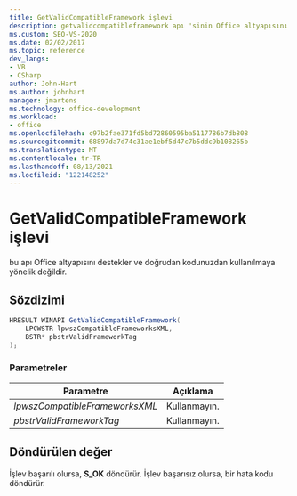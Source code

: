 ```yaml
---
title: GetValidCompatibleFramework işlevi
description: getvalidcompatibleframework apı 'sinin Office altyapısını nasıl desteklediğini öğrenin ve doğrudan kodunuzdan kullanılmaya yönelik değildir.
ms.custom: SEO-VS-2020
ms.date: 02/02/2017
ms.topic: reference
dev_langs:
- VB
- CSharp
author: John-Hart
ms.author: johnhart
manager: jmartens
ms.technology: office-development
ms.workload:
- office
ms.openlocfilehash: c97b2fae371fd5bd72860595ba5117786b7db808
ms.sourcegitcommit: 68897da7d74c31ae1ebf5d47c7b5ddc9b108265b
ms.translationtype: MT
ms.contentlocale: tr-TR
ms.lasthandoff: 08/13/2021
ms.locfileid: "122148252"
---
```

# <a name="getvalidcompatibleframework-function"></a>GetValidCompatibleFramework işlevi
  bu apı Office altyapısını destekler ve doğrudan kodunuzdan kullanılmaya yönelik değildir.

## <a name="syntax"></a>Sözdizimi

```csharp
HRESULT WINAPI GetValidCompatibleFramework(
    LPCWSTR lpwszCompatibleFrameworksXML,
    BSTR* pbstrValidFrameworkTag
);
```

### <a name="parameters"></a>Parametreler

|Parametre|Açıklama|
|---------------|-----------------|
|*lpwszCompatibleFrameworksXML*|Kullanmayın.|
|*pbstrValidFrameworkTag*|Kullanmayın.|

## <a name="return-value"></a>Döndürülen değer
 İşlev başarılı olursa, **S_OK** döndürür. İşlev başarısız olursa, bir hata kodu döndürür.
